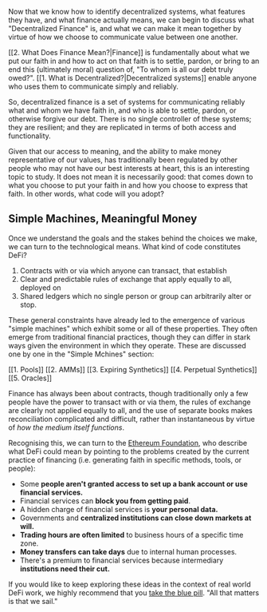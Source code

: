 Now that we know how to identify decentralized systems, what features they have, and what finance actually means, we can begin to discuss what "Decentralized Finance" is, and what we can make it mean together by virtue of how we choose to communicate value between one another.

[[2. What Does Finance Mean?|Finance]] is fundamentally about what we put our faith in and how to act on that faith is to settle, pardon, or bring to an end this (ultimately moral) question of, "To whom is all our debt truly owed?". [[1. What is Decentralized?|Decentralized systems]] enable anyone who uses them to communicate simply and reliably.

So, decentralized finance is a set of systems for communicating reliably what and whom we have faith in, and who is able to settle, pardon, or otherwise forgive our debt. There is no single controller of these systems; they are resilient; and they are replicated in terms of both access and functionality.

Given that our access to meaning, and the ability to make money representative of our values, has traditionally been regulated by other people who may not have our best interests at heart, this is an interesting topic to study. It does not mean it is necessarily good: that comes down to what you choose to put your faith in and how you choose to express that faith. In other words, what code will you adopt?

## Simple Machines, Meaningful Money

Once we understand the goals and the stakes behind the choices we make, we can turn to the technological means. What kind of code constitutes DeFi? 

1. Contracts with or via which anyone can transact, that establish
2. Clear and predictable rules of exchange that apply equally to all, deployed on
3. Shared ledgers which no single person or group can arbitrarily alter or stop.

These general constraints have already led to the emergence of various "simple machines" which exhibit some or all of these properties. They often emerge from traditional financial practices, though they can differ in stark ways given the environment in which they operate.  These are discussed one by one in the "Simple Mchines" section:

[[1. Pools]]
[[2. AMMs]]
[[3. Expiring Synthetics]]
[[4. Perpetual Synthetics]]
[[5. Oracles]]

Finance has always been about contracts, though traditionally only a few people have the power to transact with or via them, the rules of exchange are clearly not applied equally to all, and the use of separate books makes reconciliation complicated and difficult, rather than instantaneous by virtue of *how the medium itself functions*. 

Recognising this, we can turn to the [Ethereum Foundation](https://ethereum.org/en/defi/#what-is-defi), who describe what DeFi could mean by pointing to the problems created by the current practice of financing (i.e. generating faith in specific methods, tools, or people):

-   Some **people aren't granted access to set up a bank account or use financial services.**
-   Financial services can **block you from getting paid**.
-   A hidden charge of financial services is **your personal data.**
-   Governments and **centralized institutions can close down markets at will.**
-   **Trading hours are often limited** to business hours of a specific time zone.
-   **Money transfers can take days** due to internal human processes.
-   There's a premium to financial services because intermediary **institutions need their cut.**

If you would like to keep exploring these ideas in the context of real world DeFi work, we highly recommend that you [take the blue pill](https://thebluepill.eth.link/). "All that matters is that we sail."




